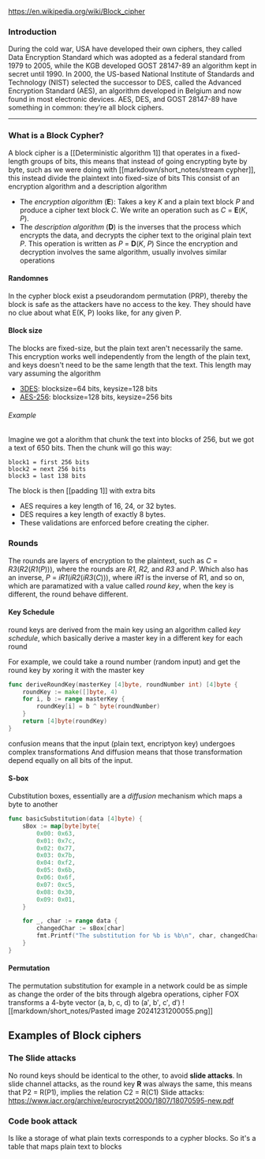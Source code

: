 https://en.wikipedia.org/wiki/Block_cipher

### Introduction

During the cold war, USA have developed their own ciphers, they called Data Encryption Standard which was adopted as a federal standard from 1979 to 2005, while the KGB developed GOST 28147-89 an algorithm kept in secret until 1990. In 2000, the US-based National Institute of Standards and Technology (NIST) selected the successor to DES, called the Advanced Encryption Standard (AES), an algorithm developed in Belgium and now found in most electronic devices. AES, DES, and GOST 28147-89 have something in common: they’re all block ciphers.

-----

### What is a **Block Cypher**?
A block cipher is a [[Deterministic algorithm 1]] that operates in a fixed-length groups of bits, this means that instead of going encrypting byte by byte, such as we were doing with [[markdown/short_notes/stream cypher]], this instead divide the plaintext into fixed-size of bits
This consist of an encryption algorithm and a description algorithm
- The *encryption algorithm* (**E**): Takes a key *K* and a plain text block *P* and produce a cipher text block *C*. We write an operation such as *C* = **E**(*K*, *P*).
- The *description algorithm* (**D**) is the inverses that the process which encrypts the data, and decrypts the cipher text to the original plain text *P*. This operation is written as *P* = **D**(*K*, *P*) 
Since the encryption and decryption involves the same algorithm, usually involves similar operations

#### Randomnes
In the cypher block exist a pseudorandom permutation (PRP), thereby the block is safe as the attackers have no access to the key. They should have no clue about what E(K, P) looks like, for
any given P.
#### Block size
The blocks are fixed-size, but the plain text aren't necessarily the same. This encryption works well independently from the length of the plain text, and keys doesn't need to be the same length that the text. This length may vary assuming the algorithm
- [3DES](https://en.wikipedia.org/wiki/Triple_DES): blocksize=64 bits, keysize=128 bits
- [AES-256](https://blog.boot.dev/cryptography/aes-256-cipher/): blocksize=128 bits, keysize=256 bits

###### Example
Imagine we got a alorithm that chunk the text into blocks of 256, but we got a text of 650 bits. Then the chunk will go this way:
```
block1 = first 256 bits
block2 = next 256 bits
block3 = last 138 bits
```
The block is then [[padding 1]] with extra bits

- AES requires a key length of 16, 24, or 32 bytes.
- DES requires a key length of exactly 8 bytes.
- These validations are enforced before creating the cipher.


### Rounds
The rounds are layers of encryption to the plaintext, such as *C* = *R3*(*R2*(*R1*(*P*))), where the rounds are *R1, R2,* and *R3* and *P*. Which also has an inverse, *P* = *iR1*(*iR2*(*iR3*(*C*))), where *iR1* is the inverse of R1, and so on, which are paramatized with a value called *round key*, when the key is different, the round behave different.
#### Key Schedule
round keys are derived from the main key using an algorithm called *key schedule*, which basically derive a master key in a different key for each round

For example, we could take a round number (random input) and get the round key by xoring it with the master key
```go
func deriveRoundKey(masterKey [4]byte, roundNumber int) [4]byte {
    roundKey := make([]byte, 4)
    for i, b := range masterKey {
        roundKey[i] = b ^ byte(roundNumber)
    }
    return [4]byte(roundKey)
}
```

confusion means that the input (plain text, encriptyon key) undergoes complex transformations
And diffusion means that those transformation depend equally on all bits of the input.
#### S-box
Cubstitution boxes, essentially are a *diffusion* mechanism which maps a byte to another
```go
func basicSubstitution(data [4]byte) {
    sBox := map[byte]byte{
        0x00: 0x63,
        0x01: 0x7c,
        0x02: 0x77,
        0x03: 0x7b,
        0x04: 0xf2,
        0x05: 0x6b,
        0x06: 0x6f,
        0x07: 0xc5,
        0x08: 0x30,
        0x09: 0x01,
    }

    for _, char := range data {
        changedChar := sBox[char]
        fmt.Printf("The substitution for %b is %b\n", char, changedChar)
    }
}
```

#### Permutation
The permutation substitution
for example in a network could be as simple as change the order of the bits through algebra operations, cipher FOX transforms a 4-byte vector (a, b, c, d) to (a′, b′, c′, d′)
![[markdown/short_notes/Pasted image 20241231200055.png]]

## Examples of Block ciphers


### The Slide attacks 
No round keys should be identical to the other, to avoid **slide attacks**. 
In slide channel attacks, as the round key **R** was always the same, this means that P2 = R(P1), implies the relation C2 = R(C1)
Slide attacks:
https://www.iacr.org/archive/eurocrypt2000/1807/18070595-new.pdf
### Code book attack
Is like a storage of what plain texts corresponds to a cypher blocks. So it's a table that maps plain text to blocks
